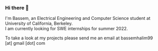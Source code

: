 ### Hi there 👋
I'm Bassem, an Electrical Engineering and Computer Science student at University of California, Berkeley.   
I am currently looking for SWE internships for summer 2022.

To take a look at my projects please send me an email at bassemhalim99 [at] gmail [dot] com

<!--
**BassemHalim/BassemHalim** is a ✨ _special_ ✨ repository because its `README.md` (this file) appears on your GitHub profile.

Here are some ideas to get you started:

- 🔭 I’m currently working on ...
- 🌱 I’m currently learning ...
- 👯 I’m looking to collaborate on ...
- 🤔 I’m looking for help with ...
- 💬 Ask me about ...
- 📫 How to reach me: ...
- 😄 Pronouns: ...
- ⚡ Fun fact: ...
-->

